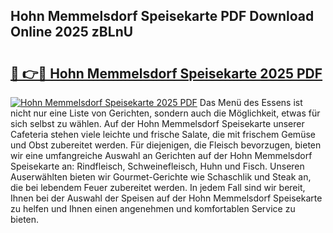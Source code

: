 ## Hohn Memmelsdorf Speisekarte PDF Download Online 2025 zBLnU

# <h2><a href="http://gc8adm.nevu.top/?p=Hohn+Memmelsdorf+Speisekarte">🔗 👉🔴 Hohn Memmelsdorf Speisekarte 2025 PDF</a></h2>

[![Hohn Memmelsdorf Speisekarte 2025 PDF](https://i.imgur.com/dBaPXMq.png)](http://gc8adm.nevu.top/?p=Hohn+Memmelsdorf+Speisekarte)
Das Menü des Essens ist nicht nur eine Liste von Gerichten, sondern auch die Möglichkeit, etwas für sich selbst zu wählen. Auf der Hohn Memmelsdorf Speisekarte unserer Cafeteria stehen viele leichte und frische Salate, die mit frischem Gemüse und Obst zubereitet werden. Für diejenigen, die Fleisch bevorzugen, bieten wir eine umfangreiche Auswahl an Gerichten auf der Hohn Memmelsdorf Speisekarte an: Rindfleisch, Schweinefleisch, Huhn und Fisch. Unseren Auserwählten bieten wir Gourmet-Gerichte wie Schaschlik und Steak an, die bei lebendem Feuer zubereitet werden. In jedem Fall sind wir bereit, Ihnen bei der Auswahl der Speisen auf der Hohn Memmelsdorf Speisekarte zu helfen und Ihnen einen angenehmen und komfortablen Service zu bieten.
